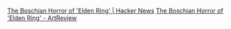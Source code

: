 
[The Boschian Horror of 'Elden Ring' | Hacker News](https://news.ycombinator.com/item?id=30733108)
[The Boschian Horror of 'Elden Ring' - ArtReview](https://artreview.com/the-boschian-horror-of-elden-ring/)
